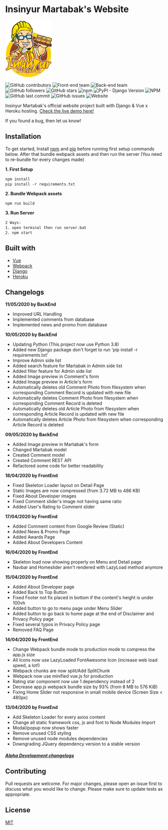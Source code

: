 # Insinyur Martabak's Website
![Icon](frontend/src/assets/img/icon.png)


![GitHub contributors](https://img.shields.io/github/contributors/shaddamah/irmartabak-heroku)
![Front-end team](https://img.shields.io/badge/frontend%20team-shaddamah-blue)
![Back-end team](https://img.shields.io/badge/backend%20team-harizMunawar%20&%20GaniyaMustafa-red)
![GitHub followers](https://img.shields.io/github/followers/Shaddamah?style=social)
![GitHub stars](https://img.shields.io/github/stars/Shaddamah/nyepak-bola?style=social)
![npm](https://img.shields.io/npm/v/vue-cli)
![PyPI - Django Version](https://img.shields.io/pypi/djversions/djangorestframework)
![NPM](https://img.shields.io/npm/l/vue-cli)
![GitHub last commit](https://img.shields.io/github/last-commit/Shaddamah/irmartabak-heroku)
![GitHub issues](https://img.shields.io/github/issues/shaddamah/irmartabak-heroku)
![Website](https://img.shields.io/website?url=http%3A%2F%2Fwebirmartabak.herokuapp.com%2F)

Insinyur Martabak's official website project built with Django & Vue x Heroku hosting. [Check the live demo here!](https://webirmartabak.herokuapp.com/)

If you found a bug, then let us know!

## Installation
To get started, Install [npm]() and [pip]() before running first setup commands below. After that bundle webpack assets and then run the server (You need to re-bundle for every changes made)

__1. First Setup__
```
npm install
pip install -r requirements.txt
```

__2. Bundle Webpack assets__
```
npm run build
```

__3. Run Server__
```
2 Ways:
1. open terminal then run server.bat
2. npm start
```
## Built with
* [Vue](https://cli.vuejs.org/)
* [Webpack](https://webpack.js.org/)
* [Django](https://www.djangoproject.com/)
* [Heroku](https://www.heroku.com/)

## Changelogs

**11/05/2020 by BackEnd**
- Improved URL Handling
- Implemented comments from database
- Implemented news and promo from database

**10/05/2020 by BackEnd**
- Updating Python (This project now use Python 3.8)
- Added new Django package don't forget to run 'pip install -r requirements.txt'
- Improve Admin side list
- Added search feature for Martabak in Admin side list
- Added filter feature for Admin side list
- Added Image preview in Comment's form
- Added Image preview in Article's form
- Automatically deletes old Comment Photo from filesystem when corresponding Comment Record is updated with new file
- Automatically deletes Comment Photo from filesystem when corresponding Comment Record is deleted
- Automatically deletes old Article Photo from filesystem when corresponding Article Record is updated with new file
- Automatically deletes Article Photo from filesystem when corresponding Article Record is deleted

**09/05/2020 by BackEnd**
- Added Image preview in Martabak's form
- Changed Martabak model
- Created Comment model
- Created Comment REST API
- Refactored some code for better readability

**18/04/2020 by FrontEnd**
- Fixed Skeleton Loader layout on Detail Page
- Static Images are now compressed (from 3.72 MB to 486 KB)
- Fixed About Developer images
- Fixed Comment slider's image not having same ratio
- Added User's Rating to Comment slider

**17/04/2020 by FrontEnd**
- Added Comment content from Google Review (Static)
- Added News & Promo Page
- Added Awards Page
- Added About Developers Content

**16/04/2020 by FrontEnd**
- Skeleton load now showing properly on Menu and Detail page
- Navbar and Homeslider aren't rendered with LazyLoad method anymore

**15/04/2020 by FrontEnd**
- Added About Developer page
- Added Back to Top Button
- Fixed Footer not fix placed in bottom if the content's height is under 100vh
- Added button to go to menu page under Menu Slider
- Added button to go back to home page at the end of Disclaimer and Privacy Policy page
- Fixed several typos in Privacy Policy page
- Removed FAQ Page

**14/04/2020 by FrontEnd**
- Change Webpack bundle mode to production mode to compress the app.js size
- All Icons now use LazyLoaded FontAwesome Icon (increase web load speed, a lot!)
- Webpack chunks are now split/Add SplitChunk
- Webpack now use minified vue.js for production
- Rating star component now use 1 dependency instead of 2
- Decrease app.js webpack bundle size by 93% (from 8 MB to 576 KiB)
- Fixing Home Slider not responsive in small mobile device (Screen Size < 480px)

**13/04/2020 by FrontEnd**
- Add Skeleton Loader for every axios content
- Change all static framework css, js and font to Node Modules Import
- Modal/popup now shows faster 
- Remove unused CSS styling
- Remove unused node modules dependencies
- Downgrading JQuery dependency version to a stable version

##### [Alpha Development changelogs](changelog.txt)

## Contributing
Pull requests are welcome. For major changes, please open an issue first to discuss what you would like to change.
Please make sure to update tests as appropriate.

## License
[MIT](https://choosealicense.com/licenses/mit/)
